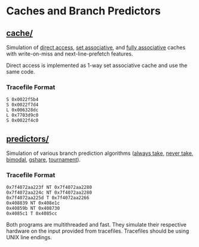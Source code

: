 # Caches and Branch Predictors

## [cache/](cache/)

Simulation of [direct access](cache/cache-sim.c#L307), [set associative](cache/cache-sim.c#L104), and [fully associative](cache/cache-sim.c#L152) caches with write-on-miss and next-line-prefetch features.

Direct access is implemented as 1-way set associative cache and use the same code.

### Tracefile Format
```
S 0x0022f5b4
S 0x0022f7d4
L 0x006328dc
L 0x7703d9c0
S 0x0022f4c0
```

## [predictors/](predictors/)
 
Simulation of various branch prediction algorithms ([always take](predictors/predictors.c#L64), [never take](predictors/predictors.c#L64), [bimodal](predictors/predictors.c#L81), [gshare](predictors/predictors.c#L128), [tournament](predictors/predictors.c#L154)).

### Tracefile Format
```
0x7f4072aa223f NT 0x7f4072aa2280
0x7f4072aa224c NT 0x7f4072aa2280
0x7f4072aa225d T 0x7f4072aa2266
0x408839 NT 0x408e1c
0x40859b NT 0x408730
0x4085c1 T 0x4085cc
```

Both programs are multithreaded and fast. They simulate their respective hardware on the input provided from tracefiles. Tracefiles should be using UNIX line endings.